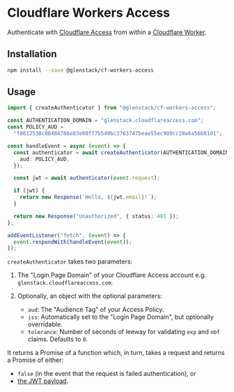 # Cloudflare Workers Access

Authenticate with [Cloudflare Access](https://teams.cloudflare.com/access/) from within a [Cloudflare Worker](https://workers.cloudflare.com/).

## Installation

```sh
npm install --save @glenstack/cf-workers-access
```

## Usage

```typescript
import { createAuthenticator } from "@glenstack/cf-workers-access";

const AUTHENTICATION_DOMAIN = "glenstack.cloudflareaccess.com";
const POLICY_AUD =
  "f8612530c08484786e83e00ff7b549bc3763747beae55ec909cc28a6a56b81d1";

const handleEvent = async (event) => {
  const authenticator = await createAuthenticator(AUTHENTICATION_DOMAIN, {
    aud: POLICY_AUD,
  });

  const jwt = await authenticator(event.request);

  if (jwt) {
    return new Response(`Hello, ${jwt.email}!`);
  }

  return new Response("Unauthorized", { status: 401 });
};

addEventListener("fetch", (event) => {
  event.respondWith(handleEvent(event));
});
```

`createAuthenticator` takes two parameters:

1. The "Login Page Domain" of your Cloudflare Access account e.g. `glenstack.cloudflareaccess.com`.
1. Optionally, an object with the optional parameters:

   - `aud`: The "Audience Tag" of your Access Policy.
   - `iss`: Automatically set to the "Login Page Domain", but optionally overridable.
   - `tolerance`: Number of seconds of leeway for validating `exp` and `nbf` claims. Defaults to `0`.

It returns a Promise of a function which, in turn, takes a request and returns a Promise of either:

- `false` (in the event that the request is failed authentication), or
- [the JWT payload](https://developers.cloudflare.com/access/setting-up-access/json-web-token/#payload).
